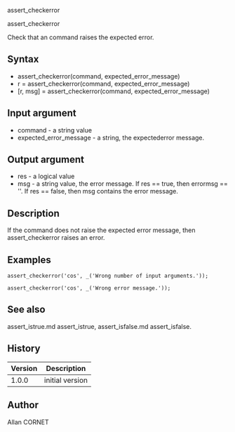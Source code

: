 



assert_checkerror


assert_checkerror

Check that an command raises the expected error.

## Syntax

- assert_checkerror(command, expected_error_message)
- r = assert_checkerror(command, expected_error_message)
- [r, msg] = assert_checkerror(command, expected_error_message)

## Input argument

 - command - a string value
 - expected_error_message - a string, the expectederror message.

## Output argument

 - res - a logical value
 - msg - a string value, the error message. If res == true, then errormsg == ''. If res == false, then msg contains the error message.

## Description

If the command does not raise the expected error message, then assert_checkerror raises an error.

## Examples

```Nelson
assert_checkerror('cos', _('Wrong number of input arguments.'));
```
```Nelson
assert_checkerror('cos', _('Wrong error message.'));
```

## See also

assert_istrue.md assert_istrue, assert_isfalse.md assert_isfalse.
## History

|Version|Description|
|------|------|
|1.0.0|initial version|


## Author

Allan CORNET



